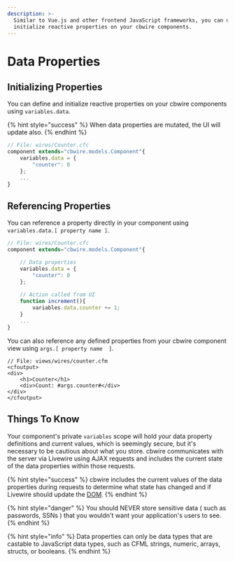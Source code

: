 ```yaml
---
description: >-
  Similar to Vue.js and other frontend JavaScript frameworks, you can define and
  initialize reactive properties on your cbwire components.
---
```


# Data Properties

## Initializing Properties

You can define and initialize reactive properties on your cbwire components using `variables.data`. 

{% hint style="success" %}
When data properties are mutated, the UI will update also.
{% endhint %}

```javascript
// File: wires/Counter.cfc
component extends="cbwire.models.Component"{
    variables.data = {
        "counter": 0
    };
    ...
}
```

## Referencing Properties

You can reference a property directly in your component using `variables.data.[ property name ]`.

```javascript
// File: wires/Counter.cfc
component extends="cbwire.models.Component"{

    // Data properties
    variables.data = {
        "counter": 0
    };
    
    // Action called from UI
    function increment(){
        variables.data.counter += 1;
    }
    ...
}
```

You can also reference any defined properties from your cbwire component view using `args.[ property name  ]`.

```markup
// File: views/wires/counter.cfm
<cfoutput>
<div>
    <h1>Counter</h1>
    <div>Count: #args.counter#</div>
</div>
</cfoutput>
```

## Things To Know

Your component's private `variables` scope will hold your data property definitions and current values, which is seemingly secure, but it's necessary to be cautious about what you store. cbwire communicates with the server via Livewire using AJAX requests and includes the current state of the data properties within those requests.

{% hint style="success" %}
cbwire includes the current values of the data properties during requests to determine what state has changed and if Livewire should update the [DOM](https://developer.mozilla.org/en-US/docs/Web/API/Document_Object_Model/Introduction).
{% endhint %}

{% hint style="danger" %}
You should NEVER store sensitive data \( such as passwords, SSNs \) that you wouldn't want your application's users to see.
{% endhint %}

{% hint style="info" %}
Data properties can only be data types that are castable to JavaScript data types, such as CFML strings, numeric, arrays, structs, or booleans.
{% endhint %}




